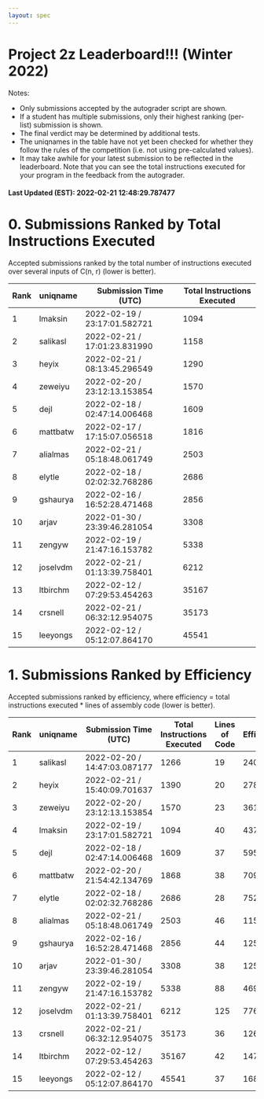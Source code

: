 ```yaml
---
layout: spec
---
```


Project 2z Leaderboard!!! (Winter 2022)
==============================
Notes:
- Only submissions accepted by the autograder script are shown.
- If a student has multiple submissions, only their highest ranking (per-list) submission is shown.
- The final verdict may be determined by additional tests.
- The uniqnames in the table have not yet been checked for whether they follow the rules of the competition (i.e. not using pre-calculated values).
- It may take awhile for your latest submission to be reflected in the leaderboard. Note that you can see the total instructions executed for your program in the feedback from the autograder.


#### Last Updated (EST): 2022-02-21 12:48:29.787477

# 0. Submissions Ranked by Total Instructions Executed
Accepted submissions ranked by the total number of instructions executed over several inputs of C(n, r) (lower is better).

| Rank  | uniqname | Submission Time (UTC) | Total Instructions Executed |
|---|---|---|---|
| 1 | lmaksin | 2022-02-19 / 23:17:01.582721 | 1094 |
| 2 | salikasl | 2022-02-21 / 17:01:23.831990 | 1158 |
| 3 | heyix | 2022-02-21 / 08:13:45.296549 | 1290 |
| 4 | zeweiyu | 2022-02-20 / 23:12:13.153854 | 1570 |
| 5 | dejl | 2022-02-18 / 02:47:14.006468 | 1609 |
| 6 | mattbatw | 2022-02-17 / 17:15:07.056518 | 1816 |
| 7 | alialmas | 2022-02-21 / 05:18:48.061749 | 2503 |
| 8 | elytle | 2022-02-18 / 02:02:32.768286 | 2686 |
| 9 | gshaurya | 2022-02-16 / 16:52:28.471468 | 2856 |
| 10 | arjav | 2022-01-30 / 23:39:46.281054 | 3308 |
| 11 | zengyw | 2022-02-19 / 21:47:16.153782 | 5338 |
| 12 | joselvdm | 2022-02-21 / 01:13:39.758401 | 6212 |
| 13 | ltbirchm | 2022-02-12 / 07:29:53.454263 | 35167 |
| 14 | crsnell | 2022-02-21 / 06:32:12.954075 | 35173 |
| 15 | leeyongs | 2022-02-12 / 05:12:07.864170 | 45541 |


# 1. Submissions Ranked by Efficiency
Accepted submissions ranked by efficiency, where efficiency = total instructions executed * lines of assembly code (lower is better).

| Rank  | uniqname | Submission Time (UTC) | Total Instructions Executed |Lines of Code | Efficiency |
|---|---|---|---|---|---|
| 1 | salikasl | 2022-02-20 / 14:47:03.087177 | 1266 | 19 | 24054 |
| 2 | heyix | 2022-02-21 / 15:40:09.701637 | 1390 | 20 | 27800 |
| 3 | zeweiyu | 2022-02-20 / 23:12:13.153854 | 1570 | 23 | 36110 |
| 4 | lmaksin | 2022-02-19 / 23:17:01.582721 | 1094 | 40 | 43760 |
| 5 | dejl | 2022-02-18 / 02:47:14.006468 | 1609 | 37 | 59533 |
| 6 | mattbatw | 2022-02-20 / 21:54:42.134769 | 1868 | 38 | 70984 |
| 7 | elytle | 2022-02-18 / 02:02:32.768286 | 2686 | 28 | 75208 |
| 8 | alialmas | 2022-02-21 / 05:18:48.061749 | 2503 | 46 | 115138 |
| 9 | gshaurya | 2022-02-16 / 16:52:28.471468 | 2856 | 44 | 125664 |
| 10 | arjav | 2022-01-30 / 23:39:46.281054 | 3308 | 38 | 125704 |
| 11 | zengyw | 2022-02-19 / 21:47:16.153782 | 5338 | 88 | 469744 |
| 12 | joselvdm | 2022-02-21 / 01:13:39.758401 | 6212 | 125 | 776500 |
| 13 | crsnell | 2022-02-21 / 06:32:12.954075 | 35173 | 36 | 1266228 |
| 14 | ltbirchm | 2022-02-12 / 07:29:53.454263 | 35167 | 42 | 1477014 |
| 15 | leeyongs | 2022-02-12 / 05:12:07.864170 | 45541 | 37 | 1685017 |

